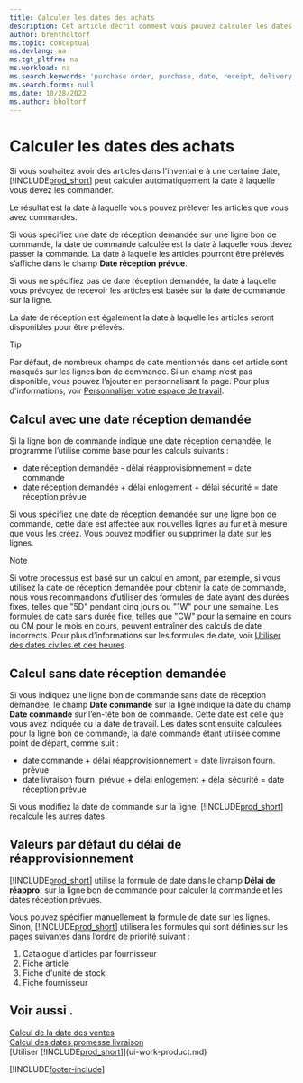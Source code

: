 ```yaml
---
title: Calculer les dates des achats
description: Cet article décrit comment vous pouvez calculer les dates des achats.
author: brentholtorf
ms.topic: conceptual
ms.devlang: na
ms.tgt_pltfrm: na
ms.workload: na
ms.search.keywords: 'purchase order, purchase, date, receipt, delivery, lead time'
ms.search.forms: null
ms.date: 10/28/2022
ms.author: bholtorf
---
```

# Calculer les dates des achats

Si vous souhaitez avoir des articles dans l'inventaire à une certaine date, [!INCLUDE[prod_short](includes/prod_short.md)] peut calculer automatiquement la date à laquelle vous devez les commander. 

Le résultat est la date à laquelle vous pouvez prélever les articles que vous avez commandés.  

Si vous spécifiez une date de réception demandée sur une ligne bon de commande, la date de commande calculée est la date à laquelle vous devez passer la commande. La date à laquelle les articles pourront être prélevés s’affiche dans le champ **Date réception prévue**.  

Si vous ne spécifiez pas de date réception demandée, la date à laquelle vous prévoyez de recevoir les articles est basée sur la date de commande sur la ligne. 

La date de réception est également la date à laquelle les articles seront disponibles pour être prélevés.  

> [!TIP]
> Par défaut, de nombreux champs de date mentionnés dans cet article sont masqués sur les lignes bon de commande. Si un champ n’est pas disponible, vous pouvez l’ajouter en personnalisant la page. Pour plus d'informations, voir [Personnaliser votre espace de travail](ui-personalization-user.md).

## Calcul avec une date réception demandée

Si la ligne bon de commande indique une date réception demandée, le programme l’utilise comme base pour les calculs suivants :  

- date réception demandée - délai réapprovisionnement = date commande  
- date réception demandée + délai enlogement + délai sécurité = date réception prévue  

Si vous spécifiez une date de réception demandée sur une ligne bon de commande, cette date est affectée aux nouvelles lignes au fur et à mesure que vous les créez. Vous pouvez modifier ou supprimer la date sur les lignes.  

> [!NOTE]
> Si votre processus est basé sur un calcul en amont, par exemple, si vous utilisez la date de réception demandée pour obtenir la date de commande, nous vous recommandons d’utiliser des formules de date ayant des durées fixes, telles que "5D" pendant cinq jours ou "1W" pour une semaine. Les formules de date sans durée fixe, telles que "CW" pour la semaine en cours ou CM pour le mois en cours, peuvent entraîner des calculs de date incorrects. Pour plus d’informations sur les formules de date, voir [Utiliser des dates civiles et des heures](ui-enter-date-ranges.md).

## Calcul sans date réception demandée

Si vous indiquez une ligne bon de commande sans date de réception demandée, le champ **Date commande** sur la ligne indique la date du champ **Date commande** sur l’en-tête bon de commande. Cette date est celle que vous avez indiquée ou la date de travail. Les dates sont ensuite calculées pour la ligne bon de commande, la date commande étant utilisée comme point de départ, comme suit :  

- date commande + délai réapprovisionnement = date livraison fourn. prévue  
- date livraison fourn. prévue + délai enlogement + délai sécurité = date réception prévue  

Si vous modifiez la date de commande sur la ligne, [!INCLUDE[prod_short](includes/prod_short.md)] recalcule les autres dates.  

## Valeurs par défaut du délai de réapprovisionnement

[!INCLUDE[prod_short](includes/prod_short.md)] utilise la formule de date dans le champ **Délai de réappro.** sur la ligne bon de commande pour calculer la commande et les dates réception prévues.  

Vous pouvez spécifier manuellement la formule de date sur les lignes. Sinon, [!INCLUDE[prod_short](includes/prod_short.md)] utilisera les formules qui sont définies sur les pages suivantes dans l’ordre de priorité suivant :

1. Catalogue d'articles par fournisseur
2. Fiche article
3. Fiche d'unité de stock
4. Fiche fournisseur

## Voir aussi .

[Calcul de la date des ventes](sales-date-calculation-for-sales.md)  
[Calcul des dates promesse livraison](sales-how-to-calculate-order-promising-dates.md)  
[Utiliser [!INCLUDE[prod_short](includes/prod_short.md)]](ui-work-product.md)  


[!INCLUDE[footer-include](includes/footer-banner.md)]
